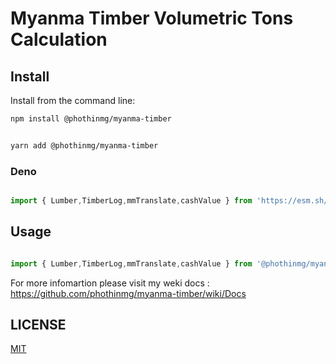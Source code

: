# Myanma Timber Volumetric Tons Calculation


## Install

Install from the command line:

```bash
npm install @phothinmg/myanma-timber

```

```bash

yarn add @phothinmg/myanma-timber

```

### Deno

```javascript

import { Lumber,TimberLog,mmTranslate,cashValue } from 'https://esm.sh/gh/phothinmg/myanma-timber@b6edcca6d1';

```


## Usage

```javascript

import { Lumber,TimberLog,mmTranslate,cashValue } from '@phothinmg/myanma-timber';

```

For more infomartion please visit my weki docs : https://github.com/phothinmg/myanma-timber/wiki/Docs


## LICENSE

[MIT](https://github.com/phothinmg/myanma-timber/blob/main/LICENSE)











